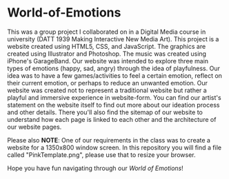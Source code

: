 # World-of-Emotions

This was a group project I collaborated on in a Digital Media course in university (DATT 1939 Making Interactive New Media Art). This project is a website created using HTML5, CSS, and JavaScript. The graphics are created using Illustrator and Photoshop. The music was created using iPhone's GarageBand. Our website was intended to explore three main types of emotions (happy, sad, angry) through the idea of playfulness. Our idea was to have a few games/activities to feel a certain emotion, reflect on their current emotion, or perhaps to reduce an unwanted emotion. Our website was created not to represent a traditional website but rather a playful and immersive experience in website-form. You can find our artist's statement on the website itself to find out more about our ideation process and other details. There you'll also find the sitemap of our website to understand how each page is linked to each other and the architecture of our website pages. 

Please also **NOTE**: One of our requirements in the class was to create a website for a 1350x800 window screen. In this repository you will find a file called "PinkTemplate.png", please use that to resize your browser. 

Hope you have fun navigating through our _World of Emotions_! 
